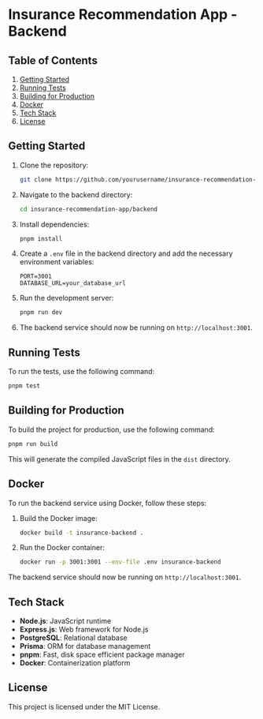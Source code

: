 # Insurance Recommendation App - Backend

## Table of Contents
1. [Getting Started](#getting-started)
2. [Running Tests](#running-tests)
3. [Building for Production](#building-for-production)
4. [Docker](#docker)
5. [Tech Stack](#tech-stack)
6. [License](#license)

## Getting Started

1. Clone the repository:
    ```sh
    git clone https://github.com/yourusername/insurance-recommendation-app.git
    ```

2. Navigate to the backend directory:
    ```sh
    cd insurance-recommendation-app/backend
    ```

3. Install dependencies:
    ```sh
    pnpm install
    ```

4. Create a `.env` file in the backend directory and add the necessary environment variables:
    ```env
    PORT=3001
    DATABASE_URL=your_database_url
    ```

5. Run the development server:
    ```sh
    pnpm run dev
    ```

6. The backend service should now be running on `http://localhost:3001`.

## Running Tests

To run the tests, use the following command:
```sh
pnpm test
```

## Building for Production

To build the project for production, use the following command:
```sh
pnpm run build
```

This will generate the compiled JavaScript files in the `dist` directory.

## Docker

To run the backend service using Docker, follow these steps:

1. Build the Docker image:
    ```sh
    docker build -t insurance-backend .
    ```

2. Run the Docker container:
    ```sh
    docker run -p 3001:3001 --env-file .env insurance-backend
    ```

The backend service should now be running on `http://localhost:3001`.

## Tech Stack

- **Node.js**: JavaScript runtime
- **Express.js**: Web framework for Node.js
- **PostgreSQL**: Relational database
- **Prisma**: ORM for database management
- **pnpm**: Fast, disk space efficient package manager
- **Docker**: Containerization platform

## License

This project is licensed under the MIT License.